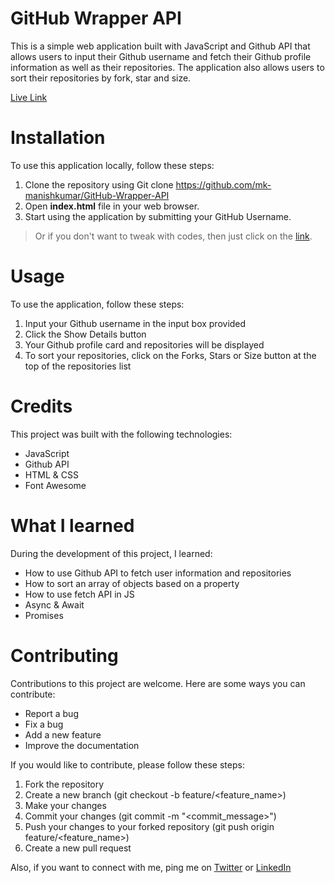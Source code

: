 # GitHub Wrapper API
This is a simple web application built with JavaScript and Github API that allows users to input their Github username and fetch their Github profile information as well as their repositories. The application also allows users to sort their repositories by fork, star and size.

[Live Link](https://github-wrapper-api.netlify.app/)

# Installation

To use this application locally, follow these steps:

1. Clone the repository using Git clone https://github.com/mk-manishkumar/GitHub-Wrapper-API
2. Open **index.html** file in your web browser.
3. Start using the application by submitting your GitHub Username.

> Or if you don't want to tweak with codes, then just click on the [link](https://github-wrapper-api.netlify.app/).

# Usage

To use the application, follow these steps:

1. Input your Github username in the input box provided
2. Click the Show Details button
3. Your Github profile card and repositories will be displayed
4. To sort your repositories, click on the Forks, Stars or Size button at the top of the repositories list

# Credits

This project was built with the following technologies:

- JavaScript
- Github API
- HTML & CSS
- Font Awesome

# What I learned

During the development of this project, I learned:

- How to use Github API to fetch user information and repositories
- How to sort an array of objects based on a property
- How to use fetch API in JS
- Async & Await
- Promises

# Contributing

Contributions to this project are welcome. Here are some ways you can contribute:

- Report a bug
- Fix a bug
- Add a new feature
- Improve the documentation

If you would like to contribute, please follow these steps:

1. Fork the repository
2. Create a new branch (git checkout -b feature/<feature_name>)
3. Make your changes
4. Commit your changes (git commit -m "<commit_message>")
5. Push your changes to your forked repository (git push origin feature/<feature_name>)
6. Create a new pull request

Also, if you want to connect with me, ping me on [Twitter](https://twitter.com/_manishmk) or [LinkedIn](https://www.linkedin.com/in/mk-manishkumar/)
